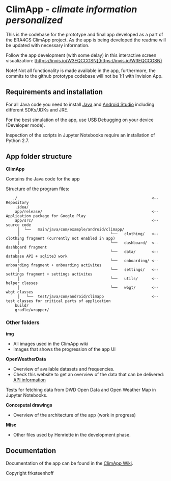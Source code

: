 # ClimApp - *climate information personalized* 

This is the codebase for the prototype and final app developed as a part of the ERA4CS ClimApp project. As the app is being developed the readme will be updated with necessary information.

Follow the app development (with some delay) in this interactive screen visualization: [https://invis.io/W3EQCCGSN](https://invis.io/W3EQCCGSN)

Note! Not all functionality is made available in the app, furthermore, the commits to the github prototype codebase will not be 1:1 with Invision App.

## Requirements and installation
For all Java code you need to install [Java](https://java.com/en/download/) and [Android Studio](https://developer.android.com/studio/install.html) including different SDKs/JDKs and JRE. 

For the best simulation of the app, use USB Debugging on your device (Developer mode).

Inspection of the scripts in Jupyter Notebooks require an installation of Python 2.7.


## App folder structure
**ClimApp**

Contains the Java code for the app

Structure of the program files:

``` 
   ./                                                           <-- Repository
    .idea/                                                                                                                             
    app/release/                                                <-- Application package for Google Play
    app/src/                                                    <-- source code
     │  └──   main/java/com/example/android/climapp/             
     │                                        └──   clothing/   <-- clothing fragment (currently not enabled in app) 
     │                                        └──   dashboard/  <-- dashboard fragment
     │                                        └──   data/       <-- database API + sqlite3 work
     │                                        └──   onboarding/ <-- onboarding fragment + onboarding activites
     │                                        └──   settings/   <-- settings fragment + settings activites
     │                                        └──   utils/      <-- helper classes
     │                                        └──   wbgt/       <-- wbgt classes
     │   └──  test/java/com/android/climapp                     <-- test classes for critical parts of application
    build/
    gradle/wrapper/ 
 ```

### Other folders
**img**
* All images used in the ClimApp wiki 
* Images that shows the progression of the app UI

**OpenWeatherData**
 * Overview of available datasets and frequencies.
 * Check this website to get an overview of the data that can be delivered: [API information](http://openweathermap.org/price#weather)

Tests for fetching data from DWD Open Data and Open Weather Map in Jupyter Notebooks.

**Conceputal drawings**
* Overview of the architecture of the app (work in progress)

**Misc**
* Other files used by Henriette in the development phase.


## Documentation
Documentation of the app can be found in the [ClimApp Wiki](https://github.com/frksteenhoff/ClimApp/wiki). 


Copyright frksteenhoff
